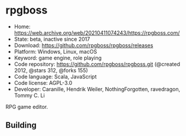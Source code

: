 # rpgboss

- Home: https://web.archive.org/web/20210411074243/https://rpgboss.com/
- State: beta, inactive since 2017
- Download: https://github.com/rpgboss/rpgboss/releases
- Platform: Windows, Linux, macOS
- Keyword: game engine, role playing
- Code repository: https://github.com/rpgboss/rpgboss.git (@created 2012, @stars 312, @forks 155)
- Code language: Scala, JavaScript
- Code license: AGPL-3.0
- Developer: Caranille, Hendrik Weiler, NothingForgotten, ravedragon, Tommy C. Li

RPG game editor.

## Building
